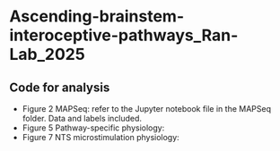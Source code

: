 # Ascending-brainstem-interoceptive-pathways_Ran-Lab_2025

## Code for analysis
* Figure 2 MAPSeq: refer to the Jupyter notebook file in the MAPSeq folder. Data and labels included.
* Figure 5 Pathway-specific physiology:
* Figure 7 NTS microstimulation physiology:
